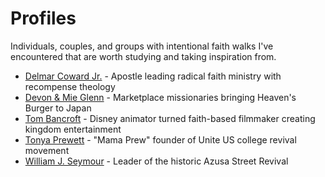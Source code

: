 # Profiles

Individuals, couples, and groups with intentional faith walks I've encountered that are worth studying and taking inspiration from.

- [Delmar Coward Jr.](delmar-coward-jr.md) - Apostle leading radical faith ministry with recompense theology
- [Devon & Mie Glenn](the-glenns.md) - Marketplace missionaries bringing Heaven's Burger to Japan
- [Tom Bancroft](tom-bancroft.md) - Disney animator turned faith-based filmmaker creating kingdom entertainment
- [Tonya Prewett](tonya-prewett.md) - "Mama Prew" founder of Unite US college revival movement
- [William J. Seymour](william-j-seymour.md) - Leader of the historic Azusa Street Revival
